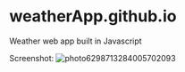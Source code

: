 # weatherApp.github.io
Weather web app built in Javascript

Screenshot:
![photo6298713284005702093](https://user-images.githubusercontent.com/25239178/85197938-18774e80-b302-11ea-804d-dabfef923a02.jpg)
